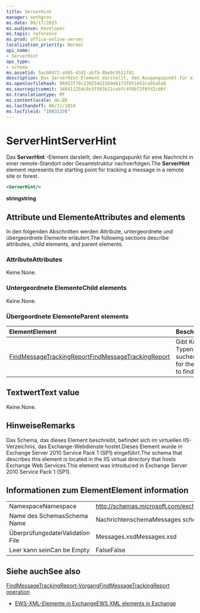 ```yaml
---
title: ServerHint
manager: sethgros
ms.date: 09/17/2015
ms.audience: Developer
ms.topic: reference
ms.prod: office-online-server
localization_priority: Normal
api_name:
- ServerHint
api_type:
- schema
ms.assetid: 5ac60472-a565-43d1-a5fb-8be0c9511f82
description: Das ServerHint-Element darstellt, den Ausgangspunkt für eine Nachricht in einer remote-Standort oder Gesamtstruktur nachverfolgen.
ms.openlocfilehash: 96953f70c239254d15b9d8173f951b52ca95a546
ms.sourcegitcommit: 34041125dc8c5f993b21cebfc4f8b72f0fd2cb6f
ms.translationtype: MT
ms.contentlocale: de-DE
ms.lasthandoff: 06/11/2018
ms.locfileid: "19831376"
---
```

# <a name="serverhint"></a><span data-ttu-id="024b8-103">ServerHint</span><span class="sxs-lookup"><span data-stu-id="024b8-103">ServerHint</span></span>

<span data-ttu-id="024b8-104">Das **ServerHint** -Element darstellt, den Ausgangspunkt für eine Nachricht in einer remote-Standort oder Gesamtstruktur nachverfolgen.</span><span class="sxs-lookup"><span data-stu-id="024b8-104">The **ServerHint** element represents the starting point for tracking a message in a remote site or forest.</span></span> 
  
```xml
<ServerHint/>
```

 <span data-ttu-id="024b8-105">**string**</span><span class="sxs-lookup"><span data-stu-id="024b8-105">**string**</span></span>
## <a name="attributes-and-elements"></a><span data-ttu-id="024b8-106">Attribute und Elemente</span><span class="sxs-lookup"><span data-stu-id="024b8-106">Attributes and elements</span></span>

<span data-ttu-id="024b8-107">In den folgenden Abschnitten werden Attribute, untergeordnete und übergeordnete Elemente erläutert.</span><span class="sxs-lookup"><span data-stu-id="024b8-107">The following sections describe attributes, child elements, and parent elements.</span></span>
  
### <a name="attributes"></a><span data-ttu-id="024b8-108">Attribute</span><span class="sxs-lookup"><span data-stu-id="024b8-108">Attributes</span></span>

<span data-ttu-id="024b8-109">Keine.</span><span class="sxs-lookup"><span data-stu-id="024b8-109">None.</span></span>
  
### <a name="child-elements"></a><span data-ttu-id="024b8-110">Untergeordnete Elemente</span><span class="sxs-lookup"><span data-stu-id="024b8-110">Child elements</span></span>

<span data-ttu-id="024b8-111">Keine.</span><span class="sxs-lookup"><span data-stu-id="024b8-111">None.</span></span>
  
### <a name="parent-elements"></a><span data-ttu-id="024b8-112">Übergeordnete Elemente</span><span class="sxs-lookup"><span data-stu-id="024b8-112">Parent elements</span></span>

|<span data-ttu-id="024b8-113">**Element**</span><span class="sxs-lookup"><span data-stu-id="024b8-113">**Element**</span></span>|<span data-ttu-id="024b8-114">**Beschreibung**</span><span class="sxs-lookup"><span data-stu-id="024b8-114">**Description**</span></span>|
|:-----|:-----|
|[<span data-ttu-id="024b8-115">FindMessageTrackingReport</span><span class="sxs-lookup"><span data-stu-id="024b8-115">FindMessageTrackingReport</span></span>](findmessagetrackingreport.md) <br/> |<span data-ttu-id="024b8-116">Gibt Kriterien für die Typen von Nachrichten suchen.</span><span class="sxs-lookup"><span data-stu-id="024b8-116">Specifies criteria for the types of messages to find.</span></span>  <br/> |
   
## <a name="text-value"></a><span data-ttu-id="024b8-117">Textwert</span><span class="sxs-lookup"><span data-stu-id="024b8-117">Text value</span></span>

<span data-ttu-id="024b8-118">Keine.</span><span class="sxs-lookup"><span data-stu-id="024b8-118">None.</span></span>
  
## <a name="remarks"></a><span data-ttu-id="024b8-119">Hinweise</span><span class="sxs-lookup"><span data-stu-id="024b8-119">Remarks</span></span>

<span data-ttu-id="024b8-120">Das Schema, das dieses Element beschreibt, befindet sich im virtuellen IIS-Verzeichnis, das Exchange-Webdienste hostet.Dieses Element wurde in Exchange Server 2010 Service Pack 1 (SP1) eingeführt.</span><span class="sxs-lookup"><span data-stu-id="024b8-120">The schema that describes this element is located in the IIS virtual directory that hosts Exchange Web Services.This element was introduced in Exchange Server 2010 Service Pack 1 (SP1).</span></span>
  
## <a name="element-information"></a><span data-ttu-id="024b8-121">Informationen zum Element</span><span class="sxs-lookup"><span data-stu-id="024b8-121">Element information</span></span>

|||
|:-----|:-----|
|<span data-ttu-id="024b8-122">Namespace</span><span class="sxs-lookup"><span data-stu-id="024b8-122">Namespace</span></span>  <br/> |http://schemas.microsoft.com/exchange/services/2006/messages  <br/> |
|<span data-ttu-id="024b8-123">Name des Schemas</span><span class="sxs-lookup"><span data-stu-id="024b8-123">Schema Name</span></span>  <br/> |<span data-ttu-id="024b8-124">Nachrichtenschema</span><span class="sxs-lookup"><span data-stu-id="024b8-124">Messages schema</span></span>  <br/> |
|<span data-ttu-id="024b8-125">Überprüfungsdatei</span><span class="sxs-lookup"><span data-stu-id="024b8-125">Validation File</span></span>  <br/> |<span data-ttu-id="024b8-126">Messages.xsd</span><span class="sxs-lookup"><span data-stu-id="024b8-126">Messages.xsd</span></span>  <br/> |
|<span data-ttu-id="024b8-127">Leer kann sein</span><span class="sxs-lookup"><span data-stu-id="024b8-127">Can be Empty</span></span>  <br/> |<span data-ttu-id="024b8-128">False</span><span class="sxs-lookup"><span data-stu-id="024b8-128">False</span></span>  <br/> |
   
## <a name="see-also"></a><span data-ttu-id="024b8-129">Siehe auch</span><span class="sxs-lookup"><span data-stu-id="024b8-129">See also</span></span>



[<span data-ttu-id="024b8-130">FindMessageTrackingReport-Vorgang</span><span class="sxs-lookup"><span data-stu-id="024b8-130">FindMessageTrackingReport operation</span></span>](findmessagetrackingreport-operation.md)


- [<span data-ttu-id="024b8-131">EWS-XML-Elemente in Exchange</span><span class="sxs-lookup"><span data-stu-id="024b8-131">EWS XML elements in Exchange</span></span>](ews-xml-elements-in-exchange.md)

